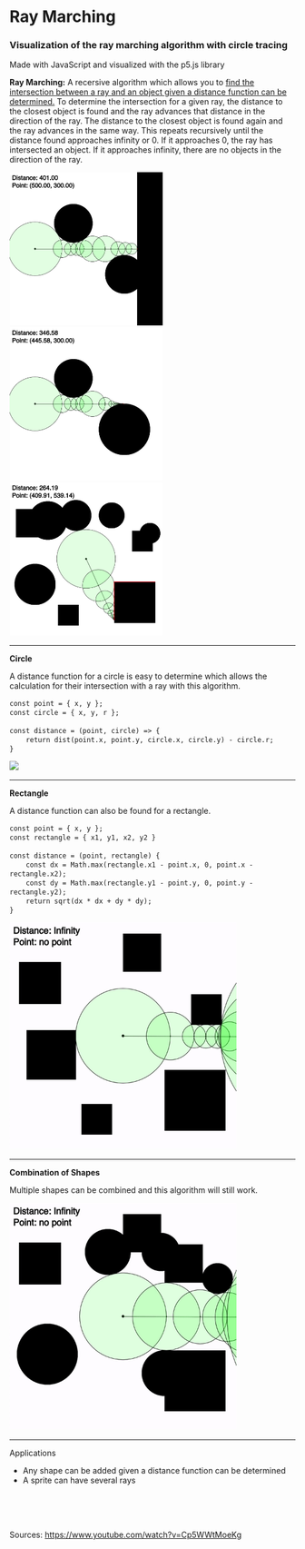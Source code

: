 # Ray Marching

### Visualization of the ray marching algorithm with circle tracing

Made with JavaScript and visualized with the p5.js library

**Ray Marching:** A recersive algorithm which allows you to <ins>find the intersection between a ray and an object given a distance function can be determined.</ins> To determine the intersection for a given ray, the distance to the closest object is found and the ray advances that distance in the direction of the ray. The distance to the closest object is found again and the ray advances in the same way. This repeats recursively until the distance found approaches infinity or 0. If it approaches 0, the ray has intersected an object. If it approaches infinity, there are no objects in the direction of the ray.

<img src="assets/demo1.png" width="270px"><img src="assets/demo2.png" width="270px"><img src="assets/demo3.png" width="270px">

---

**Circle**

A distance function for a circle is easy to determine which allows the calculation for their intersection with a ray with this algorithm.

```
const point = { x, y };
const circle = { x, y, r };

const distance = (point, circle) => {
	return dist(point.x, point.y, circle.x, circle.y) - circle.r;
}
```

<img src="assets/circles.gif" width="400px">

---

**Rectangle**

A distance function can also be found for a rectangle.

```
const point = { x, y };
const rectangle = { x1, y1, x2, y2 }

const distance = (point, rectangle) {
	const dx = Math.max(rectangle.x1 - point.x, 0, point.x - rectangle.x2);
	const dy = Math.max(rectangle.y1 - point.y, 0, point.y - rectangle.y2);
	return sqrt(dx * dx + dy * dy);
}

```

<img src="assets/squares.gif" width="400px">

---

**Combination of Shapes**

Multiple shapes can be combined and this algorithm will still work.

<img src="assets/both.gif" width="400px">

---

Applications

-   Any shape can be added given a distance function can be determined
-   A sprite can have several rays

<br>
<br>
<br>

Sources: https://www.youtube.com/watch?v=Cp5WWtMoeKg
